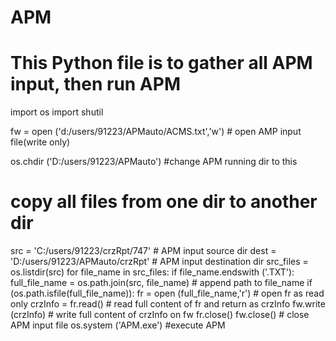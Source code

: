# APM
# This Python file is to gather all APM input, then run APM 
import os
import shutil

fw = open ('d:/users/91223/APMauto/ACMS.txt','w') # open AMP input file(write only)

os.chdir ('D:/users/91223/APMauto') #change APM running dir to this

# copy all files from one dir to another dir
src = 'C:/users/91223/crzRpt/747' # APM input source dir
dest = 'D:/users/91223/APMauto/crzRpt' # APM input destination dir
src_files = os.listdir(src) 
for file_name in src_files:
    if file_name.endswith ('.TXT'):
        full_file_name = os.path.join(src, file_name) # append path to file_name
        if (os.path.isfile(full_file_name)):
            fr = open (full_file_name,'r') # open fr as read only
            crzInfo = fr.read() # read full content of fr and return as crzInfo
            fw.write (crzInfo) # write full content of crzInfo on fw
            fr.close()
fw.close() # close APM input file
os.system ('APM.exe') #execute APM

